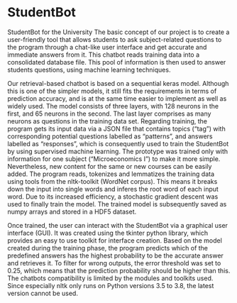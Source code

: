 # StudentBot
StudentBot for the University
The basic concept of our project is to create a user-friendly tool that allows students to ask subject-related questions to the program through a chat-like user interface and get accurate and immediate answers from it. This chatbot reads training data into a consolidated database file. This pool of information is then used to answer students questions, using machine learning techniques. 

Our retrieval-based chatbot is based on a sequential keras model. Although this is one of the simpler models, it still fits the requirements in terms of prediction accuracy, and is at the same time easier to implement as well as widely used. The model consists of three layers, with 128 neurons in the first, and 65 neurons in the second. The last layer comprises as many neurons as questions in the training data set.
Regarding training, the program gets its input data via a JSON file that contains topics (“tag”) with corresponding potential questions labelled  as “patterns”, and answers labelled as “responses”, which is consequently used to train the StudentBot by using supervised machine learning. The prototype was trained only with information for one subject (“Microeconomics I”) to make it more simple. Nevertheless, new content for the same or new courses can be easily added. The program reads, tokenizes and lemmatizes the training data using tools from the nltk-toolkit (WordNet corpus). This means it breaks down the input into single words and inferes the root word of each input word. Due to its increased efficiency, a stochastic gradient descent was used to finally train the model. The trained model is subsequently saved as numpy arrays and stored in a HDF5 dataset.

Once trained, the user can interact with the StudentBot via a graphical user interface (GUI). It was created using the tkinter python library, which provides an easy to use toolkit for interface creation. Based on the model created during the training phase, the program predicts which of the predefined answers has the highest probability to be the accurate answer and retrieves it. To filter for wrong outputs, the error threshold was set to 0.25, which means that the prediction probability should be higher than this.
The chatbots compatibility is limited by the modules and toolkits used. Since especially nltk only runs on Python versions 3.5 to 3.8, the latest version cannot be used.

